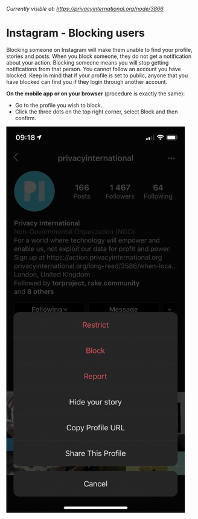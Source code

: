 *Currently visible at: https://privacyinternational.org/node/3866*

# Instagram - Blocking users

Blocking someone on Instagram will make them unable to find your profile, stories and posts. When you block someone, they do not get a notification about your action. Blocking someone means you will stop getting notifications from that person. You cannot follow an account you have blocked. Keep in mind that if your profile is set to public, anyone that you have blocked can find you if they login through another account.

**On the mobile app or on your browser** (procedure is exactly the same):

* Go to the profile you wish to block.
* Click the three dots on the top right corner, select Block and then confirm.

![Block user](../../images/Instagram/instagram-block-1.PNG?raw=true)
 
